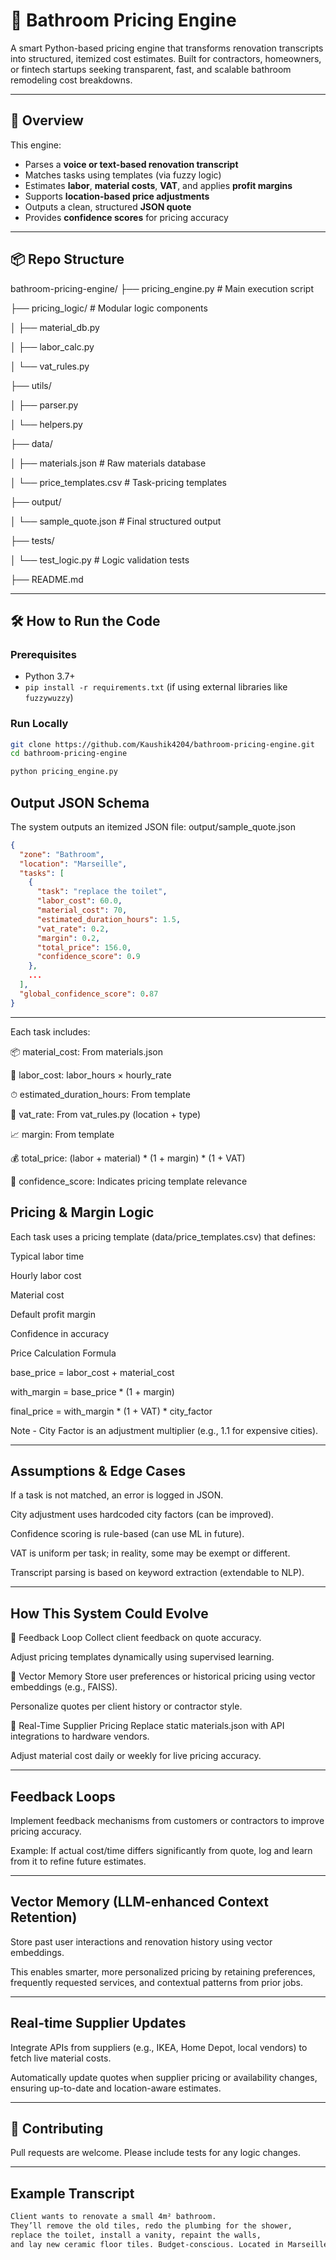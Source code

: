 # 🛁 Bathroom Pricing Engine

A smart Python-based pricing engine that transforms renovation transcripts into structured, itemized cost estimates. Built for contractors, homeowners, or fintech startups seeking transparent, fast, and scalable bathroom remodeling cost breakdowns.

---

## 🚀 Overview

This engine:
- Parses a **voice or text-based renovation transcript**
- Matches tasks using templates (via fuzzy logic)
- Estimates **labor**, **material costs**, **VAT**, and applies **profit margins**
- Supports **location-based price adjustments**
- Outputs a clean, structured **JSON quote**
- Provides **confidence scores** for pricing accuracy

---

## 📦 Repo Structure

bathroom-pricing-engine/
├── pricing_engine.py # Main execution script

├── pricing_logic/ # Modular logic components

│ ├── material_db.py

│ ├── labor_calc.py

│ └── vat_rules.py

├── utils/

│ ├── parser.py

│ └── helpers.py

├── data/

│ ├── materials.json # Raw materials database

│ └── price_templates.csv # Task-pricing templates

├── output/

│ └── sample_quote.json # Final structured output

├── tests/

│ └── test_logic.py # Logic validation tests

├── README.md 


---

## 🛠️ How to Run the Code

### Prerequisites

- Python 3.7+
- `pip install -r requirements.txt` (if using external libraries like `fuzzywuzzy`)

### Run Locally

```bash
git clone https://github.com/Kaushik4204/bathroom-pricing-engine.git
cd bathroom-pricing-engine

python pricing_engine.py
```

##  Output JSON Schema
The system outputs an itemized JSON file: output/sample_quote.json


```json
{
  "zone": "Bathroom",
  "location": "Marseille",
  "tasks": [
    {
      "task": "replace the toilet",
      "labor_cost": 60.0,
      "material_cost": 70,
      "estimated_duration_hours": 1.5,
      "vat_rate": 0.2,
      "margin": 0.2,
      "total_price": 156.0,
      "confidence_score": 0.9
    },
    ...
  ],
  "global_confidence_score": 0.87
}
```
---

Each task includes:

📦 material_cost: From materials.json

👷 labor_cost: labor_hours × hourly_rate

⏱ estimated_duration_hours: From template

💸 vat_rate: From vat_rules.py (location + type)

📈 margin: From template

💰 total_price: (labor + material) * (1 + margin) * (1 + VAT)

🧠 confidence_score: Indicates pricing template relevance

## Pricing & Margin Logic
Each task uses a pricing template (data/price_templates.csv) that defines:

Typical labor time

Hourly labor cost

Material cost

Default profit margin

Confidence in accuracy

Price Calculation Formula

base_price = labor_cost + material_cost

with_margin = base_price * (1 + margin)

final_price = with_margin * (1 + VAT) * city_factor

Note - City Factor is an adjustment multiplier (e.g., 1.1 for expensive cities).

---

## Assumptions & Edge Cases
If a task is not matched, an error is logged in JSON.

City adjustment uses hardcoded city factors (can be improved).

Confidence scoring is rule-based (can use ML in future).

VAT is uniform per task; in reality, some may be exempt or different.

Transcript parsing is based on keyword extraction (extendable to NLP).

---

## How This System Could Evolve
🔁 Feedback Loop
Collect client feedback on quote accuracy.

Adjust pricing templates dynamically using supervised learning.

🧠 Vector Memory
Store user preferences or historical pricing using vector embeddings (e.g., FAISS).

Personalize quotes per client history or contractor style.

🔄 Real-Time Supplier Pricing
Replace static materials.json with API integrations to hardware vendors.

Adjust material cost daily or weekly for live pricing accuracy.

---

## Feedback Loops

Implement feedback mechanisms from customers or contractors to improve pricing accuracy.

Example: If actual cost/time differs significantly from quote, log and learn from it to refine future estimates.

---

## Vector Memory (LLM-enhanced Context Retention)

Store past user interactions and renovation history using vector embeddings.

This enables smarter, more personalized pricing by retaining preferences, frequently requested services, and contextual patterns from prior jobs.


---

## Real-time Supplier Updates

Integrate APIs from suppliers (e.g., IKEA, Home Depot, local vendors) to fetch live material costs.

Automatically update quotes when supplier pricing or availability changes, ensuring up-to-date and location-aware estimates.

---

## 🤝 Contributing
Pull requests are welcome. Please include tests for any logic changes.

---

## Example Transcript

```bash
Client wants to renovate a small 4m² bathroom. 
They’ll remove the old tiles, redo the plumbing for the shower, 
replace the toilet, install a vanity, repaint the walls, 
and lay new ceramic floor tiles. Budget-conscious. Located in Marseille.
```


